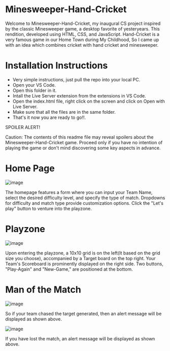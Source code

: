 # Minesweeper-Hand-Cricket
Welcome to Minesweeper-Hand-Cricket, my inaugural CS project inspired by the classic Minesweeper game, a desktop favorite of yesteryears. This rendition, developed using HTML, CSS, and JavaScript. Hand-Cricket is a very famous game in our Home Town during My Childhood, So I came up with an idea which combines cricket with hand cricket and minesweeper.

# Installation Instructions
* Very simple instructions, just pull the repo into your local PC.
* Open your VS Code.
* Open this folder in it.
* Intall the Live Server extension from the extensions in VS Code.
* Open the index.html file, right click on the screen and click on Open with Live Server.
* Make sure that all the files are in the same folder.
* That's it now you are ready to go!!.

SPOILER ALERT!

Caution: The contents of this readme file may reveal spoilers about the Minesweeper-Hand-Cricket game. Proceed only if you have no intention of playing the game or don't mind discovering some key aspects in advance. 
# Home Page

![image](https://github.com/Rockspirates/Minesweeper-Hand-Cricket/assets/147983827/97d5a606-60cc-421d-9945-656046850682)

The homepage features a form where you can input your Team Name, select the desired difficulty level, and specify the type of match. Dropdowns for difficulty and match type provide customization options. Click the "Let's play" button to venture into the playzone.

# Playzone 

![image](https://github.com/Rockspirates/Minesweeper-Hand-Cricket/assets/147983827/a15eb95c-6d36-4ab8-bfde-c70350563fac)

Upon entering the playzone, a 10x10 grid is on the left(It based on the grid size you choose), accompanied by a Target board on the top right. Your Team's Scoreboard is prominently displayed on the right side. Two buttons, "Play-Again" and "New-Game," are positioned at the bottom.

# Man of the Match 


![image](https://github.com/Rockspirates/Minesweeper-Hand-Cricket/assets/147983827/edb8bbd8-ca54-4df4-9b25-ad9dd0ebf7ff)

So if your team chased the target generated, then an alert message will be displayed as shown above.

![image](https://github.com/Rockspirates/Minesweeper-Hand-Cricket/assets/147983827/c9ac485d-7b96-4832-ab88-1515231aed4e)

If you have lost the match, an alert message will be displayed as shown above.


